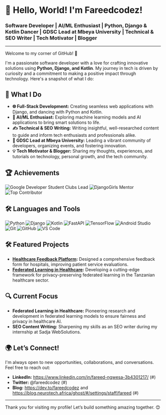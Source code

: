 # 👋 Hello, World! I'm Fareedcodez!

### **Software Developer | AI/ML Enthusiast | Python, Django & Kotlin Dancer | GDSC Lead at Mbeya University | Technical & SEO Writer | Tech Motivator | Blogger**

---

Welcome to my corner of GitHub! 🚀

I'm a passionate software developer with a love for crafting innovative solutions using **Python, Django, and Kotlin**. My journey in tech is driven by curiosity and a commitment to making a positive impact through technology. Here's a snapshot of what I do:

## 🌟 **What I Do**

- **🌐 Full-Stack Development:** Creating seamless web applications with Django, and dancing with Python and Kotlin.
- **🤖 AI/ML Enthusiast:** Exploring machine learning models and AI applications to bring smart solutions to life.
- **✍️ Technical & SEO Writing:** Writing insightful, well-researched content to guide and inform tech enthusiasts and professionals alike.
- **💼 GDSC Lead at Mbeya University:** Leading a vibrant community of developers, organizing events, and fostering innovation.
- **💡 Tech Motivator & Blogger:** Sharing my thoughts, experiences, and tutorials on technology, personal growth, and the tech community.

## 🏆 **Achievements**

![Google Developer Student Clubs Lead](https://img.shields.io/badge/Google_Developer_Student_Clubs_Lead-0057A0?style=flat-square&logo=google&logoColor=white)
![DjangoGirls Mentor](https://img.shields.io/badge/DjangoGirls_Mentor-F56240?style=flat-square&logo=django&logoColor=white)
![Top Contributor](https://img.shields.io/badge/Top_Contributor-007EC6?style=flat-square&logo=github&logoColor=white)

## 🛠️ **Languages and Tools**

![Python](https://img.shields.io/badge/Python-3776AB?style=for-the-badge&logo=python&logoColor=white)
![Django](https://img.shields.io/badge/Django-092E20?style=for-the-badge&logo=django&logoColor=white)
![Kotlin](https://img.shields.io/badge/Kotlin-0095D5?style=for-the-badge&logo=kotlin&logoColor=white)
![FastAPI](https://img.shields.io/badge/FastAPI-009688?style=for-the-badge&logo=fastapi&logoColor=white)
![TensorFlow](https://img.shields.io/badge/TensorFlow-FF6F00?style=for-the-badge&logo=tensorflow&logoColor=white)
![Android Studio](https://img.shields.io/badge/Android_Studio-3DDC84?style=for-the-badge&logo=android-studio&logoColor=white)
![Git](https://img.shields.io/badge/Git-F05032?style=for-the-badge&logo=git&logoColor=white)
![GitHub](https://img.shields.io/badge/GitHub-181717?style=for-the-badge&logo=github&logoColor=white)
![VS Code](https://img.shields.io/badge/VS%20Code-007ACC?style=for-the-badge&logo=visual-studio-code&logoColor=white)


## 🛠️ **Featured Projects**

- **[Healthcare Feedback Platform](#):** Designed a comprehensive feedback form for hospitals, improving patient service evaluations.
- **[Federated Learning in Healthcare](#):** Developing a cutting-edge framework for privacy-preserving federated learning in the Tanzanian healthcare sector.

## 🔍 **Current Focus**

- **Federated Learning in Healthcare:** Pioneering research and development in federated learning models to ensure fairness and privacy in healthcare AI.
- **SEO Content Writing:** Sharpening my skills as an SEO writer during my internship at Sadja WebSolutions.

## 🌍 **Let’s Connect!**

I'm always open to new opportunities, collaborations, and conversations. Feel free to reach out:

- **LinkedIn:** https://www.linkedin.com/in/fareed-ngwesa-3b4301217/ (#)
- **Twitter:** @fareedcodez (#)
- **Blog:** https://dev.to/fareedcodez and https://blog.neurotech.africa/ghost/#/settings/staff/fareed (#)

---

Thank you for visiting my profile! Let’s build something amazing together. 😊
